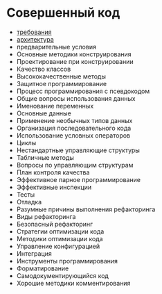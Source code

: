 Совершенный код
=========================
- [требования](requirements.md)
- [архитектура](design.md)
- предварительные условия
- Основные методики конструирования
- Проектирование при конструировании
- Качество классов
- Высококачественные методы
- Защитное программирование
- Процесс программирования с псевдокодом
- Общие вопросы использования данных
- Именование переменных
- Основные данные
- Применение необычных типов данных
- Организация последовательного кода
- Использование условных операторов
- Циклы
- Нестандартные управляющие структуры
- Табличные методы
- Вопросы по управляющим структурам
- План контроля качества
- Эффективное парное программирование
- Эффективные инспекции
- Тесты
- Отладка
- Разумные причины выполнения рефакторинга
- Виды рефакторинга
- Безопасный рефакторинг
- Стратегии оптимизации кода
- Методики оптимизации кода
- Управление конфигурацией
- Интеграция
- Инструменты программирования
- Форматирование
- Самодокументирующийся код
- Хорошие методики комментирования




